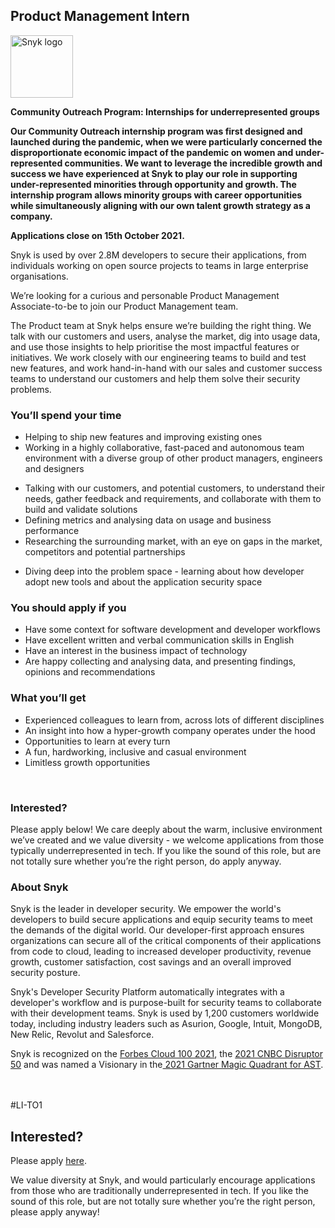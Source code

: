 Product Management Intern
---

<img src="https://res.cloudinary.com/snyk/image/upload/v1537345894/press-kit/brand/logo-black.png" width="100" alt="Snyk logo" />

<p><strong>Community Outreach Program: Internships for underrepresented groups&nbsp;</strong></p>
<p><strong>Our Community Outreach internship program was first designed and launched during the pandemic, when we were particularly concerned the disproportionate economic impact of the pandemic on women and under-represented communities. We want to leverage the incredible growth and success we have experienced at Snyk to play our role in supporting under-represented minorities through opportunity and growth. The internship program allows minority groups with career opportunities while simultaneously aligning with our own talent growth strategy as a company.</strong></p>
<p><strong>Applications close on 15th October 2021.</strong></p>
<p><span style="font-weight: 400;">Snyk is used by over 2.8M developers to secure their applications, from individuals working on open source projects to teams in large enterprise organisations.&nbsp;</span></p>
<p><span style="font-weight: 400;">We’re looking for a curious and personable Product Management Associate-to-be to join our Product Management team.</span></p>
<p><span style="font-weight: 400;">The Product team at Snyk helps ensure we’re building the right thing. We talk with our customers and users, analyse the market, dig into usage data, and use those insights to help prioritise the most impactful features or initiatives. We work closely with our engineering teams to build and test new features, and work hand-in-hand with our sales and customer success teams to understand our customers and help them solve their security problems.</span></p>
<h3><strong>You’ll spend your time</strong></h3>
<ul>
<li style="font-weight: 400;"><span style="font-weight: 400;">Helping to ship new features and improving existing ones</span></li>
<li style="font-weight: 400;"><span style="font-weight: 400;">Working in a highly collaborative, fast-paced and autonomous team environment with a diverse group of other product managers, engineers and designers</span></li>
</ul>
<ul>
<li style="font-weight: 400;"><span style="font-weight: 400;">Talking with our customers, and potential customers, to understand their needs, gather feedback and requirements, and collaborate with them to build and validate solutions</span></li>
<li style="font-weight: 400;"><span style="font-weight: 400;">Defining metrics and analysing data on usage and business performance</span></li>
<li style="font-weight: 400;"><span style="font-weight: 400;">Researching the surrounding market, with an eye on gaps in the market, competitors and potential partnerships</span></li>
</ul>
<ul>
<li style="font-weight: 400;"><span style="font-weight: 400;">Diving deep into the problem space - learning about how developer adopt new tools and about the application security space</span></li>
</ul>
<h3><strong>You should apply if you</strong></h3>
<ul>
<li style="font-weight: 400;"><span style="font-weight: 400;">Have some context for software development and developer workflows</span></li>
<li style="font-weight: 400;"><span style="font-weight: 400;">Have excellent written and verbal communication skills in English</span></li>
<li style="font-weight: 400;"><span style="font-weight: 400;">Have an interest in the business impact of technology</span></li>
<li style="font-weight: 400;"><span style="font-weight: 400;">Are happy collecting and analysing data, and presenting findings, opinions and recommendations</span></li>
</ul>
<h3><strong>What you’ll get</strong></h3>
<ul>
<li style="font-weight: 400;"><span style="font-weight: 400;">Experienced colleagues to learn from, across lots of different disciplines</span></li>
<li style="font-weight: 400;"><span style="font-weight: 400;">An insight into how a hyper-growth company operates under the hood</span></li>
<li style="font-weight: 400;"><span style="font-weight: 400;">Opportunities to learn at every turn</span></li>
<li style="font-weight: 400;"><span style="font-weight: 400;">A fun, hardworking, inclusive and casual environment</span></li>
<li style="font-weight: 400;"><span style="font-weight: 400;">Limitless growth opportunities</span></li>
</ul>
<p>&nbsp;</p>
<h3><strong>Interested?</strong></h3>
<p><span style="font-weight: 400;">Please apply below! We care deeply about the warm, inclusive environment we’ve created and we value diversity - we welcome applications from those typically underrepresented in tech. If you like the sound of this role, but are not totally sure whether you’re the right person, do apply anyway.</span></p>
<h3><strong>About Snyk</strong></h3>
<p><span style="font-weight: 400;">Snyk is the leader in developer security. We empower the world's developers to build secure applications and equip security teams to meet the demands of the digital world. Our developer-first approach ensures organizations can secure all of the critical components of their applications from code to cloud, leading to increased developer productivity, revenue growth, customer satisfaction, cost savings and an overall improved security posture.&nbsp;</span></p>
<p><span style="font-weight: 400;">Snyk's Developer Security Platform automatically integrates with a developer's workflow and is purpose-built for security teams to collaborate with their development teams. Snyk is used by 1,200 customers worldwide today, including industry leaders such as Asurion, Google, Intuit, MongoDB, New Relic, Revolut and Salesforce.</span></p>
<p><span style="font-weight: 400;">Snyk is recognized on the <a href="https://www.forbes.com/cloud100/#6f24b5ba5f94">Forbes Cloud 100 2021</a>, the <a href="https://www.cnbc.com/2021/05/25/these-are-the-2021-cnbc-disruptor-50-companies.html">2021 CNBC Disruptor 50</a> and was named a Visionary in the<a href="https://snyk.io/blog/snyk-visionary-2021-gartner-magic-quadrant-for-ast/"> 2021 Gartner Magic Quadrant for AST</a>.<br></span></p>
<p><br><br><span style="font-weight: 400;">#LI-TO1</span></p>

Interested?
---

Please apply [here](https://boards.greenhouse.io/snyk/jobs/5580280002#app).

We value diversity at Snyk, and would particularly encourage applications from those who are traditionally underrepresented in tech.
If you like the sound of this role, but are not totally sure whether you’re the right person, please apply anyway!
